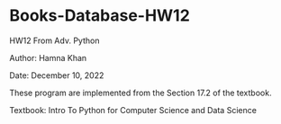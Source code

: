 # Books-Database-HW12
HW12 From Adv. Python

Author: Hamna Khan

Date: December 10, 2022

These program are implemented from the Section 17.2 of the textbook.

Textbook: Intro To Python for Computer Science and Data Science
